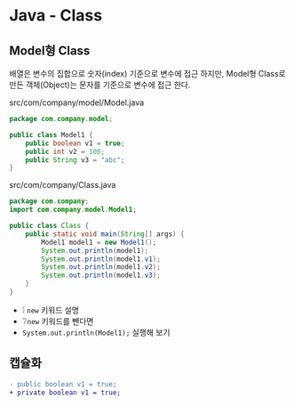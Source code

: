 # Java - Class
## Model형 Class
배열은 변수의 집합으로 숫자(index) 기준으로 변수에 접근 하지만, Model형 Class로 만든 객체(Object)는 문자를 기준으로 변수에 접근 한다.

src/com/company/model/Model.java
```java
package com.company.model;

public class Model1 {
    public boolean v1 = true;
    public int v2 = 100;
    public String v3 = "abc";
}
```

src/com/company/Class.java
```java
package com.company;
import com.company.model.Model1;

public class Class {
    public static void main(String[] args) {
        Model1 model1 = new Model1();
        System.out.println(model1);
        System.out.println(model1.v1);
        System.out.println(model1.v2);
        System.out.println(model1.v3);
    }
}
```
* ❕ `new` 키워드 설명
* ❔`new` 키워드를 뺀다면
* `System.out.println(Model1);` 실행해 보기

## 캡슐화
```diff
- public boolean v1 = true;
+ private boolean v1 = true;
```
